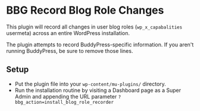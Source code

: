# BBG Record Blog Role Changes

This plugin will record all changes in user blog roles (`wp_x_capabalities` usermeta) across an entire WordPress installation.

The plugin attempts to record BuddyPress-specific information. If you aren't running BuddyPress, be sure to remove those lines.

## Setup

* Put the plugin file into your `wp-content/mu-plugins/` directory.
* Run the installation routine by visiting a Dashboard page as a Super Admin and appending the URL parameter `?bbg_action=install_blog_role_recorder`